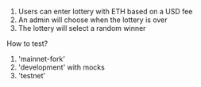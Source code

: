 1. Users can enter lottery with ETH based on a USD fee
2. An admin will choose when the lottery is over
3. The lottery will select a random winner

How to test?
1. 'mainnet-fork'
2. 'development' with mocks
3. 'testnet'